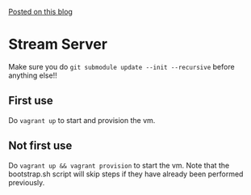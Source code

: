 
[Posted on this blog](https://seodisparate.com/blog/entry/4)

# Stream Server

Make sure you do `git submodule update --init --recursive` before anything
else!!

## First use

Do `vagrant up` to start and provision the vm.

## Not first use

Do `vagrant up && vagrant provision` to start the vm.
Note that the bootstrap.sh script will skip steps if they have already been
performed previously.

